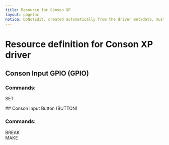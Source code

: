 ```yaml
---
title: Resource for Conson XP
layout: pagetoc
notice: DoNotEdit, created automatically from the driver metadata, must be updated on the driver itself
---
```

# Resource definition for Conson XP driver
## Conson Input GPIO (GPIO)

### Commands: 

<dl>

<dt>SET</dt><dd></dd>
</dl>
## Conson Input Button (BUTTON)

### Commands: 

<dl>

<dt>BREAK</dt><dd></dd>
<dt>MAKE</dt><dd></dd>
</dl>

